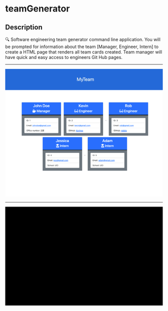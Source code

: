 # teamGenerator
  

## Description

🔍 Software engineering team generator command line application. You will be prompted for information about the team [Manager, Engineer, Intern] to create a HTML page that renders all team cards created. Team manager will have quick and easy access to engineers Git Hub pages.
<hr>



![My Team](./assets/myTeam.png)
<hr>

![My Team GIF](./assets/teamGenerator.gif)





 

    